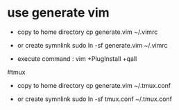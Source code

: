 # use generate vim

- copy to home directory 
cp generate.vim ~/.vimrc

- or create symnlink
sudo ln -sf generate.vim ~/.vimrc

- execute command :
vim +PlugInstall +qall


 
#tmux


- copy to home directory 
cp generate.vim ~/.tmux.conf

- or create symnlink
sudo ln -sf tmux.conf ~/.tmux.conf
